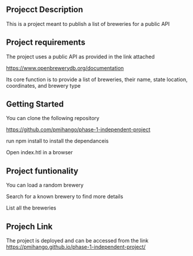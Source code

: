## Projecct Description

This is a project meant to publish a list of breweries for a public API

## Project requirements
The project uses a public API as provided in the link attached

https://www.openbrewerydb.org/documentation

Its core function is to provide a list of breweries, their name, state location, coordinates, and brewery type

## Getting Started

You can clone the following repository

https://github.com/pmihango/phase-1-independent-project 

run npm install to install the dependanceis 

Open index.htl in a browser

## Project funtionality

You can load a random brewery

Search for a known brewery to find more details

List all the breweries 

## Projech Link
The project is deployed and can be accessed from the link https://pmihango.github.io/phase-1-independent-project/